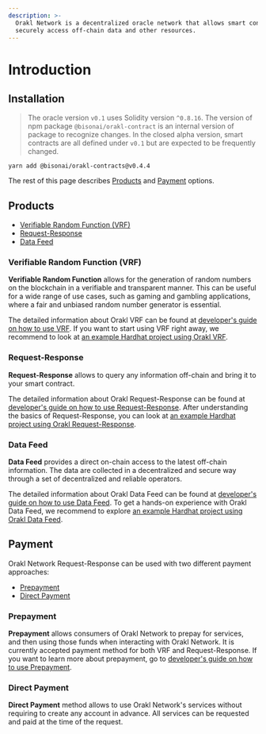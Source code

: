 ```yaml
---
description: >-
  Orakl Network is a decentralized oracle network that allows smart contracts to
  securely access off-chain data and other resources.
---
```


# Introduction

## Installation

> The oracle version `v0.1` uses Solidity version `^0.8.16`. The version of npm package `@bisonai/orakl-contract` is an internal version of package to recognize changes. In the closed alpha version, smart contracts are all defined under `v0.1` but are expected to be frequently changed.

```
yarn add @bisonai/orakl-contracts@v0.4.4
```

The rest of this page describes [Products](./#products) and [Payment](./#payment) options.

## Products

* [Verifiable Random Function (VRF)](developers-guide/verifiable-random-function-vrf.md)
* [Request-Response](developers-guide/request-response.md)
* [Data Feed](developers-guide/data-feed.md)

### Verifiable Random Function (VRF)

**Verifiable Random Function** allows for the generation of random numbers on the blockchain in a verifiable and transparent manner. This can be useful for a wide range of use cases, such as gaming and gambling applications, where a fair and unbiased random number generator is essential.

The detailed information about Orakl VRF can be found at [developer's guide on how to use VRF](developers-guide/verifiable-random-function-vrf.md). If you want to start using VRF right away, we recommend to look at [an example Hardhat project using Orakl VRF](https://github.com/Bisonai/vrf-consumer).

### Request-Response

**Request-Response** allows to query any information off-chain and bring it to your smart contract.

The detailed information about Orakl Request-Response can be found at [developer's guide on how to use Request-Response](developers-guide/request-response.md). After understanding the basics of Request-Response, you can look at [an example Hardhat project using Orakl Request-Response](https://github.com/Bisonai/vrf-consumer).

### Data Feed

**Data Feed** provides a direct on-chain access to the latest off-chain information. The data are collected in a decentralized and secure way through a set of decentralized and reliable operators.

The detailed information about Orakl Data Feed can be found at [developer's guide on how to use Data Feed](developers-guide/data-feed.md). To get a hands-on experience with Orakl Data Feed, we recommend to explore [an example Hardhat project using Orakl Data Feed](https://github.com/Bisonai/data-feed-consumer).

## Payment

Orakl Network Request-Response can be used with two different payment approaches:

* [Prepayment](./#prepayment)
* [Direct Payment](./#direct-payment)

### Prepayment

**Prepayment** allows consumers of Orakl Network to prepay for services, and then using those funds when interacting with Orakl Network. It is currently accepted payment method for both VRF and Request-Response. If you want to learn more about prepayment, go to [developer's guide on how to use Prepayment](developers-guide/prepayment.md).

### Direct Payment

**Direct Payment** method allows to use Orakl Network's services without requiring to create any account in advance. All services can be requested and paid at the time of the request.
